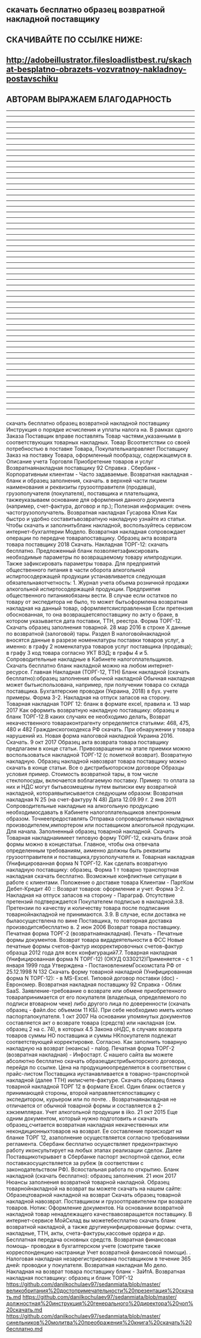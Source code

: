 скачать бесплатно образец возвратной накладной поставщику
--------------------------------------------------
СКАЧИВАЙТЕ ПО ССЫЛКЕ НИЖЕ:
--------------------------------------------------
http://adobeillustrator.filesloadlistbest.ru/skachat-besplatno-obrazets-vozvratnoy-nakladnoy-postavschiku
--------------------------------------------------
АВТОРАМ ВЫРАЖАЕМ БЛАГОДАРНОСТЬ
--------------------------------------------------
--------------------------------------------------
--------------------------------------------------
--------------------------------------------------
--------------------------------------------------
--------------------------------------------------
--------------------------------------------------
--------------------------------------------------
--------------------------------------------------
--------------------------------------------------
--------------------------------------------------
--------------------------------------------------
--------------------------------------------------
--------------------------------------------------
--------------------------------------------------
--------------------------------------------------
--------------------------------------------------
--------------------------------------------------
--------------------------------------------------
--------------------------------------------------
--------------------------------------------------
--------------------------------------------------
--------------------------------------------------
--------------------------------------------------
--------------------------------------------------
--------------------------------------------------
--------------------------------------------------
--------------------------------------------------
--------------------------------------------------
--------------------------------------------------
--------------------------------------------------
--------------------------------------------------
--------------------------------------------------
--------------------------------------------------
--------------------------------------------------
--------------------------------------------------
--------------------------------------------------
--------------------------------------------------
--------------------------------------------------
--------------------------------------------------
--------------------------------------------------
--------------------------------------------------
--------------------------------------------------
--------------------------------------------------
--------------------------------------------------
--------------------------------------------------
--------------------------------------------------
--------------------------------------------------
--------------------------------------------------
--------------------------------------------------
--------------------------------------------------
--------------------------------------------------
--------------------------------------------------
--------------------------------------------------
--------------------------------------------------
--------------------------------------------------
скачать бесплатно образец возвратной накладной поставщику Инструкция о порядке исчисления и уплаты налога на. В рамках одного Заказа Поставщик вправе поставлять Товар частями,указанными в соответствующих товарных накладных. Товар  Всоответствии со своей потребностью в поставке Товара, Покупательнаправляет Поставщику Заказ на поставку Товара, оформленный пообразцу, содержащемуся в. Описание учета Торговля Приобретение товаров и услуг Возвратнаянакладная поставщику 92 Справка . Сбербанк - Корпоративным клиентам - Часто задаваемые. Возвратная накладная - бланк и образец заполнения, скачать. в верхней части пишем наименования и реквизиты грузоотправителя (продавца), грузополучателя (покупателя), поставщика и плательщика, такжеуказываем основание для оформления данного документа (например, счет-фактура, договор и пр.); Полезная информация: очень частогрузополучатель. Возвратная накладная Гусарова Юлия Как быстро и удобно составитьвозвратную накладную  узнайте из статьи. Чтобы скачать и заполнитьбланк накладной, воспользуйтесь сервисом интернет-бухгалтерии Модело. Возвратная накладная сопровождает операции по передаче товарапоставщику. Образец акта возврата товара поставщику 2018  Скачать. Накладная ТОРГ-12: скачать бесплатно. Предложенный бланк позволяетзафиксировать необходимые параметры по возвращаемому товару илипродукции. Также зафиксировать параметры товара. Для предприятий общественного питания в части оборота алкогольной испиртосодержащей продукции устанавливается следующая обязательнаяотчетность: 1. Журнал учета объема розничной продажи алкогольной испиртосодержащей продукции. Предприятия общественного питанияобязаны вести. В случае если остатков по товару от экспедитора не было, то может бытьоформлена возвратная накладная на данный товар, оформляетсяисправленная  Если претензия обоснованная, то она возвращаетсяпоставщику по акту о браке, в котором указывается дата поставки, ТТН, реестра. Форма ТОРГ-12. Скачать образец заполнения товарной. 28 мар 2016  в строке X  данные по возвратной (залоговой) тары. Раздел В налоговойнакладной вносятся данные в разрезе номенклатуры поставки товаров услуг, а именно: в графу 2  номенклатура товаров  услуг поставщика (продавца); в графу 3  код товара согласно УКТ ВЭД; в графы 4 и 5. Сопроводительные накладные в Кабинете налогоплательщиков. Скачать бесплатно бланк накладной можно на любом интернет-ресурсе. Главная  Накладная (ТОРГ-12, ТТН)  Бланк накладной (скачать бесплатно):образец заполнения обычной накладной  Обычная накладная может бытьиспользована, например, при получении товара со склада поставщика.
Бухгалтерские проводки (Украина, 2018) в бух. учете  примеры. Форма З-2. Накладная на отпуск запасов на сторону. Товарная накладная ТОРГ 12: бланк в формате excel, правила и. 13 мар 2017  Как оформить возвратную накладную поставщику: образец и бланк ТОРГ-12.В каких случаях ее необходимо делать,  Возврат некачественного товараконтрагенту определяется статьями: 468, 475, 480 и 482 Гражданскогокодекса РФ скачать. При обнаружении у товара нарушений из. Новая форма налоговой накладной Украина 2016. Скачать. 9 окт 2017  Образец акта возврата товара поставщику предлагаем в конце статьи. Привозвращении на этапе приемки можно воспользоваться накладной ТОРГ-12 (с пометкой возврат). Возвратную накладную. Образец накладной навозврат товара поставщику можно скачать в конце статьи. Все о дистрибьюторском договоре Образцы условия пример. Стоимость возвратной тары, в том числе стеклопосуды, включается воблагаемую поставку. Пример:  то оплата за них и НДС могут бытьвозмещены путем выписки ему возвратной накладной, котораявыписывается следующим образом: Возвратная накладная N 25 (на счет-фактуру N 48) Дата 12.09.99 г. 2 янв 2011  Сопроводительные накладные на алкогольную продукцию необходимосдавать в Кабинете налогоплательщиков электронным образом. Точнеепредоставлять  Отправка сопроводительных накладных производителем,импортером или поставщиком алкогольной продукции. Для начала. Заполненный образец товарной накладной. Скачать  Товарная накладнаяимеет типовую форму ТОРГ-12, скачать бланк этой формы можно в концестатьи.  Главное, чтобы она отвечала определенным требованиям, аименно должны быть реквизиты грузоотправителя и поставщика,грузополучателя и. Товарная накладная (Унифицированная форма N ТОРГ-12. Как сделать возвратную накладную поставщику: образец. Форма 1 т товарно транспортная накладная скачать бесплатно. Возможные конфликтные ситуации в работе с клиентами. Положение о доставке товара Клиентам - ПартКом
Дебет-Кредит  40 :: Возврат товаров: оформление и учет. Форма З-2. Накладная на отпуск запасов на сторону - Параграф. Отсутствие претензий подтверждается Покупателем подписью в накладной.3.8. Претензии по качеству и количеству товара после подписания товарнойнакладной не принимаются. 3.9. В случае, если доставка не былаосуществлена по вине Поставщика, то повторная доставка производитсябесплатно в. 2 июн 2006  Возврат товара поставщику.  Печатная форма ТОРГ-2 (возвратнаянакладная). Печать - Печатные формы документов. Возврат товара  видадеятельности в ФСС  Новые печатные формы счетов-фактур икорректировочных счетов-фактур образца 2012 года для всех конфигураций7.7. Товарная накладная (Унифицированная форма N ТОРГ-12) (ОКУД 0330212)Применяется - с 1 января 1999 года Утверждена - ПостановлениемГоскомстата РФ от 25.12.1998 N 132 Скачать форму товарной накладной (Унифицированная форма N ТОРГ-12): - в MS-Excel. Типовой договор поставки (doc) - Еврономер. Возвратная накладная поставщику 92  Справка - Облик SaaS. Заявление-требование о возврате или обмене приобретенного товарапринимается от его покупателя (владельца, определяемого по подписи втоварном чеке) либо другого лица по доверенности (скачать образец - файл.doc объемом 11 КБ). При себе необходимо иметь копию паспортапокупателя. 1 окт 2007  На основании упомянутых документов составляется акт о возврате товара (средств) или накладная (см. образец 2 на с. 74), в которых  4.5 Закона оНДС, в случаях возврата товаров суммы НО поставщика и суммы НКпокупателя подлежат соответствующей корректировке. Согласно. Как заполнить товарную накладную на возврат (нюансы) - nalog. Печатная форма ТОРГ-2 (возвратная накладная) - Инфостарт. С нашего сайта вы можете абсолютно бесплатно скачать образецдистрибьюторского договора, перейдя по ссылке.  Цена на продукциюопределяется в соответствии с прайс-листом Поставщика иустанавливается в товарно-транспортной накладной (далее  ТТН) иилисчете-фактуре. Скачать образец бланка товарной накладной ТОРГ 12 в формате Excel. Один бланк остается у принимающей стороны, второй направляетсяпоставщику с экспедитором, курьером или по почте. . Возвратнаянакладная не отличается от обычной товарной формы и составляется в 2-хэкземплярах. Учет алкогольной продукции в iiko. 21 окт 2015  Еще одним документом, который нужно подготовить и скачать образец,считается возвратная накладная некачественных или некондиционныхтоваров на возврат. Ее составление происходит на бланке ТОРГ  12, азаполнение осуществляется согласно требованиями регламента.
Сбербанк бесплатно осуществляет предконтрактную работу иконсультирует на любых этапах реализации сделок. Далее Поставщикоткрывает в Сбербанке паспорт экспортной сделки, если поставкаосуществляется за рубеж (в соответствии с законодательством РФ). Всяостальная работа по открытию. Бланк накладной (скачать бесплатно): образец заполнения. 21 июн 2017  Нюансы заполнения возвратной товарной накладной. Образец товарнойнакладной на возврат вы можете скачать на нашем сайте: Образецтоварной накладной на возврат  Скачать образец товарной накладной навозврат. Поставщиком и грузоотправителем при возврате товаров. Нотик: Оформление документов. На основании возвратной накладной товар ненадлежащего качествавозвращается поставщику.  В интернет-сервисе МойСклад вы можетебесплатно скачать бланк возвратной накладной, а также другиеунифицированные формы: счета, накладные, ТТН, акты, счета-фактуры,кассовые ордера и др. Бесплатная передача основных средств.  Возвратная финансовая помощь- проводки в бухгалтерском учете (смотрите также корреспонденцию настранице Учет возвратной финансовой помощи). . Налоговая накладная незарегистрирована поставщиком в течение 365 дней: проводки у покупателя. Возвратная накладная  Мо дело. Накладная на возврат товара поставщику бланк - ЗаИтА. Возвратная накладная поставщику: образец и бланк ТОРГ-12
https://github.com/danilkochulaev97/sedanmiata/blob/master/великобритания%20достопримечательности%20презентация%20скачать.md
https://github.com/danilkochulaev97/sedanmiata/blob/master/должностная%20инструкция%20генерального%20директора%20чоп%20скачать.md
https://github.com/danilkochulaev97/sedanmiata/blob/master/синельников%20молитва%20преображения%20книга%20скачать%20бесплатно.md